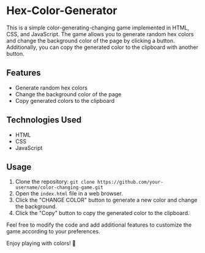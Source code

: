 # Hex-Color-Generator
This is a simple color-generating-changing game implemented in HTML, CSS, and JavaScript. The game allows you to generate random hex colors and change the background color of the page by clicking a button. Additionally, you can copy the generated color to the clipboard with another button.

## Features

- Generate random hex colors
- Change the background color of the page
- Copy generated colors to the clipboard

## Technologies Used

- HTML
- CSS
- JavaScript

## Usage

1. Clone the repository: `git clone https://github.com/your-username/color-changing-game.git`
2. Open the `index.html` file in a web browser.
3. Click the "CHANGE COLOR" button to generate a new color and change the background.
4. Click the "Copy" button to copy the generated color to the clipboard.

Feel free to modify the code and add additional features to customize the game according to your preferences.

Enjoy playing with colors! 🎨

